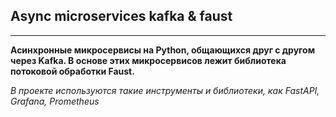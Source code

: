 ## Async microservices kafka & faust

---
**Асинхронные микросервисы на Python, общающихся друг с другом через Kafka. В основе этих микросервисов лежит библиотека потоковой обработки Faust.**

_В проекте используются такие инструменты и библиотеки, как FastAPI, Grafana, Prometheus_